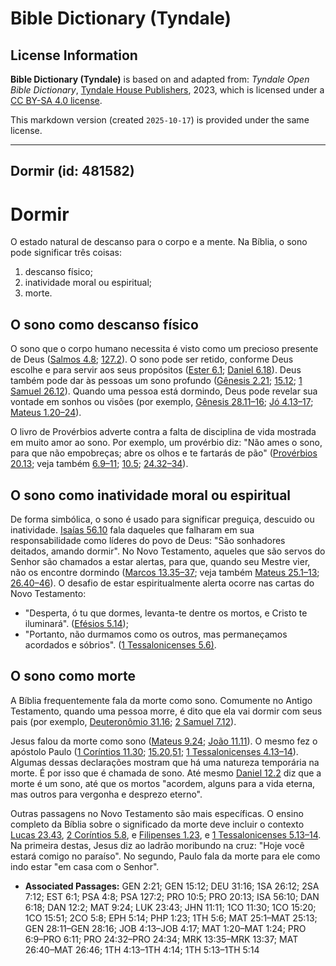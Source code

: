 # Bible Dictionary (Tyndale)

## License Information

**Bible Dictionary (Tyndale)** is based on and adapted from: _Tyndale Open Bible Dictionary_, [Tyndale House Publishers](https://tyndaleopenresources.com/), 2023, which is licensed under a [CC BY-SA 4.0 license](https://creativecommons.org/licenses/by-sa/4.0/legalcode.en).

This markdown version (created `2025-10-17`) is provided under the same license.



--------------------------------

## Dormir (id: 481582)

Dormir
======

O estado natural de descanso para o corpo e a mente. Na Bíblia, o sono pode significar três coisas:

1. descanso físico;
2. inatividade moral ou espiritual;
3. morte.

O sono como descanso físico
---------------------------

O sono que o corpo humano necessita é visto como um precioso presente de Deus ([Salmos 4\.8](https://ref.ly/Ps4:8); [127\.2](https://ref.ly/Ps127:2)). O sono pode ser retido, conforme Deus escolhe e para servir aos seus propósitos ([Ester 6\.1](https://ref.ly/Esth6:1); [Daniel 6\.18](https://ref.ly/Dan6:18)). Deus também pode dar às pessoas um sono profundo ([Gênesis 2\.21](https://ref.ly/Gen2:21); [15\.12](https://ref.ly/Gen15:12); [1 Samuel 26\.12](https://ref.ly/1Sam26:12)). Quando uma pessoa está dormindo, Deus pode revelar sua vontade em sonhos ou visões (por exemplo, [Gênesis 28\.11–16](https://ref.ly/Gen28:11-Gen28:16); [Jó 4\.13](https://ref.ly/Job4:13-Job4:17)[–](https://ref.ly/Gen28:11-Gen28:16)[17](https://ref.ly/Job4:13-Job4:17); [Mateus 1\.20](https://ref.ly/Matt1:20-Matt1:24)[–](https://ref.ly/Gen28:11-Gen28:16)[24](https://ref.ly/Matt1:20-Matt1:24)).

O livro de Provérbios adverte contra a falta de disciplina de vida mostrada em muito amor ao sono. Por exemplo, um provérbio diz: "Não ames o sono, para que não empobreças; abre os olhos e te fartarás de pão" ([Provérbios 20\.13](https://ref.ly/Prov20:13); veja também [6\.9](https://ref.ly/Prov6:9-Prov6:11)[–](https://ref.ly/Gen28:11-Gen28:16)[11](https://ref.ly/Prov6:9-Prov6:11); [10\.5](https://ref.ly/Prov10:5); [24\.32](https://ref.ly/Prov24:32-Prov24:34)[–](https://ref.ly/Gen28:11-Gen28:16)[34](https://ref.ly/Prov24:32-Prov24:34)).

O sono como inatividade moral ou espiritual
-------------------------------------------

De forma simbólica, o sono é usado para significar preguiça, descuido ou inatividade. [Isaías 56\.10](https://ref.ly/Isa56:10) fala daqueles que falharam em sua responsabilidade como líderes do povo de Deus: "São sonhadores deitados, amando dormir". No Novo Testamento, aqueles que são servos do Senhor são chamados a estar alertas, para que, quando seu Mestre vier, não os encontre dormindo ([Marcos 13\.35](https://ref.ly/Mark13:35-Mark13:37)[–](https://ref.ly/Gen28:11-Gen28:16)[37](https://ref.ly/Mark13:35-Mark13:37); veja também [Mateus 25\.1](https://ref.ly/Matt25:1-Matt25:13)[–](https://ref.ly/Gen28:11-Gen28:16)[13](https://ref.ly/Matt25:1-Matt25:13); [26\.40](https://ref.ly/Matt26:40-Matt26:46)[–](https://ref.ly/Gen28:11-Gen28:16)[46](https://ref.ly/Matt26:40-Matt26:46)). O desafio de estar espiritualmente alerta ocorre nas cartas do Novo Testamento:

* "Desperta, ó tu que dormes, levanta\-te dentre os mortos, e Cristo te iluminará". ([Efésios 5\.14](https://ref.ly/Eph5:14));
* "Portanto, não durmamos como os outros, mas permaneçamos acordados e sóbrios". ([1 Tessalonicenses 5\.6\)](https://ref.ly/1Thess5:6).

O sono como morte
-----------------

A Bíblia frequentemente fala da morte como sono. Comumente no Antigo Testamento, quando uma pessoa morre, é dito que ela vai dormir com seus pais (por exemplo, [Deuteronômio 31\.16](https://ref.ly/Deut31:16); [2 Samuel 7\.12](https://ref.ly/2Sam7:12)).

Jesus falou da morte como sono ([Mateus 9\.24](https://ref.ly/Matt9:24); [João 11\.11](https://ref.ly/John11:11)). O mesmo fez o apóstolo Paulo ([1 Coríntios 11\.30](https://ref.ly/1Cor11:30); [15\.20,51](https://ref.ly/1Cor15:20,1Cor15:51); [1 Tessalonicenses 4\.13–14](https://ref.ly/1Thess4:13-1Thess4:14)). Algumas dessas declarações mostram que há uma natureza temporária na morte. É por isso que é chamada de sono. Até mesmo [Daniel 12\.2](https://ref.ly/Dan12:2) diz que a morte é um sono, até que os mortos "acordem, alguns para a vida eterna, mas outros para vergonha e desprezo eterno".

Outras passagens no Novo Testamento são mais específicas. O ensino completo da Bíblia sobre o significado da morte deve incluir o contexto [Lucas 23\.43](https://ref.ly/Luke23:43), [2 Coríntios 5\.8](https://ref.ly/2Cor5:8), e [Filipenses 1\.23](https://ref.ly/Phil1:23), e [1 Tessalonicenses 5\.13–14](https://ref.ly/1Thess5:13-1Thess5:14). Na primeira destas, Jesus diz ao ladrão moribundo na cruz: "Hoje você estará comigo no paraíso". No segundo, Paulo fala da morte para ele como indo estar "em casa com o Senhor".

* **Associated Passages:** GEN 2:21; GEN 15:12; DEU 31:16; 1SA 26:12; 2SA 7:12; EST 6:1; PSA 4:8; PSA 127:2; PRO 10:5; PRO 20:13; ISA 56:10; DAN 6:18; DAN 12:2; MAT 9:24; LUK 23:43; JHN 11:11; 1CO 11:30; 1CO 15:20; 1CO 15:51; 2CO 5:8; EPH 5:14; PHP 1:23; 1TH 5:6; MAT 25:1–MAT 25:13; GEN 28:11–GEN 28:16; JOB 4:13–JOB 4:17; MAT 1:20–MAT 1:24; PRO 6:9–PRO 6:11; PRO 24:32–PRO 24:34; MRK 13:35–MRK 13:37; MAT 26:40–MAT 26:46; 1TH 4:13–1TH 4:14; 1TH 5:13–1TH 5:14

